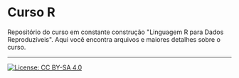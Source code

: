 # Curso R
Repositório do curso em constante construção "Linguagem R para Dados Reproduzíveis". Aqui você encontra arquivos e maiores detalhes sobre o curso.

_ _ _ _

[![License: CC BY-SA 4.0](https://img.shields.io/badge/License-CC%20BY--SA%204.0-lightgrey.svg)](https://creativecommons.org/licenses/by-sa/4.0/)
